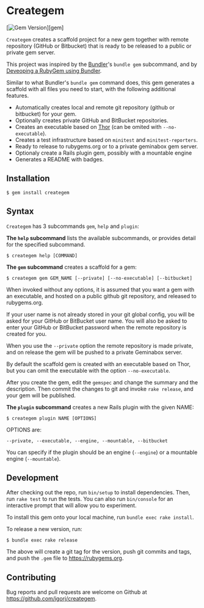 # Creategem

[![Gem Version](http://img.shields.io/gem/v/creategem.svg)][gem]

`Creategem` creates a scaffold project for a new gem together with remote repository (GitHub or Bitbucket)
that is ready to be released to a public or private gem server.

This project was inspired by the [Bundler](http://bundler.io)'s `bundle gem` subcommand,
and by [Deveoping a RubyGem using Bundler](https://github.com/radar/guides/blob/master/gem-development.md).

Similar to what Bundler's `bundle gem` command does, this gem generates a scaffold with all files you need to start, with the following additional features.

- Automatically creates local and remote git repository (github or bitbucket) for your gem.
- Optionally creates private GitHub and BitBucket repositories.
- Creates an executable based on [Thor](http://whatisthor.com) (can be omited with `--no-executable`).
- Creates a test infrastructure based on `minitest` and `minitest-reporters`.
- Ready to release to rubygems.org or to a private geminabox gem server.
- Optionaly create a Rails plugin gem, possibly with a mountable engine
- Generates a README with badges.


## Installation

    $ gem install creategem


## Syntax
`Creategem` has 3 subcommands `gem`, `help` and `plugin`:

**The `help` subcommand** lists the available subcommands,
or provides detail for the specified subcommand.

    $ creategem help [COMMAND]

**The `gem` subcommand** creates a scaffold for a gem:

    $ creategem gem GEM_NAME [--private] [--no-executable] [--bitbucket]

When invoked without any options,
it is assumed that you want a gem with an executable,
and hosted on a public github git repository, and released to rubygems.org.

If your user name is not already stored in your git global config,
you will be asked for your GitHub or BitBucket user name.
You will also be asked to enter your GitHub or BitBucket password when the remote repository is created for you.

When you use the `--private` option the remote repository is made private,
and on release the gem will be pushed to a private Geminabox server.

By default the scaffold gem is created with an executable based on Thor,
but you can omit the executable with the option `--no-executable`.

After you create the gem, edit the `gemspec` and change the summary and the description.
Then commit the changes to git and invoke `rake release`,
and your gem will be published.


**The `plugin` subcommand** creates a new Rails plugin with the given NAME:

    $ creategem plugin NAME [OPTIONS]

OPTIONS are:

    --private, --executable, --engine, --mountable, --bitbucket

You can specify if the plugin should be an engine (`--engine`) or a mountable engine (`--mountable`).


## Development

After checking out the repo, run `bin/setup` to install dependencies. Then, run `rake test` to run the tests. You can also run `bin/console` for an interactive prompt that will allow you to experiment.

To install this gem onto your local machine, run `bundle exec rake install`.

To release a new version, run:
```shell
$ bundle exec rake release
```
The above will create a git tag for the version,
push git commits and tags,
and push the `.gem` file to https://rubygems.org.


## Contributing

Bug reports and pull requests are welcome on Github at https://github.com/igorj/creategem.
